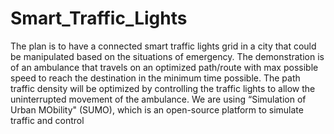 # Smart_Traffic_Lights
The plan is to have a connected smart traffic lights grid in a city that could be manipulated based on the situations of emergency. The demonstration is of an ambulance that travels on an optimized path/route with max possible speed to reach the destination in the minimum time possible. The path traffic density will be optimized by controlling the traffic lights to allow the uninterrupted movement of the ambulance.
We are using “Simulation of Urban MObility" (SUMO), which is an open-source platform to simulate traffic and control
